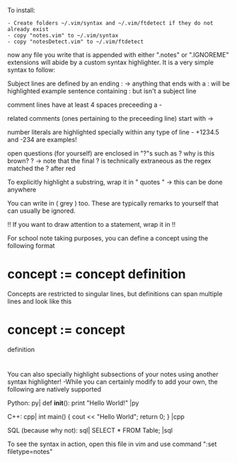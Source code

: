 To install:

    - Create folders ~/.vim/syntax and ~/.vim/ftdetect if they do not already exist
    - copy "notes.vim" to ~/.vim/syntax
    - copy "notesDetect.vim" to ~/.vim/ftdetect

now any file you write that is appended with either ".notes" or ".IGNOREME" extensions will abide by a custom syntax highlighter. It is a very simple syntax to follow:

Subject lines are defined by an ending :
    -> anything that ends with a : will be highlighted
    example sentence containing : but isn't a subject line

comment lines have at least 4 spaces preceeding a -

related comments (ones pertaining to the preceeding line) start with ->

number literals are highlighted specially within any type of line
    - +1234.5 and -234 are examples!

open questions (for yourself) are enclosed in "?"s such as ? why is this brown? ?
    -> note that the final ? is technically extraneous as the regex matched the ? after red

To explicitly highlight a substring, wrap it in " quotes "
    -> this can be done anywhere

You can write in ( grey ) too. These are typically remarks to yourself that can usually be ignored.

!! If you want to draw attention to a statement, wrap it in !!

For school note taking purposes, you can define a concept using the following format
# concept := concept definition #

Concepts are restricted to singular lines, but definitions can span multiple lines and look like this
# concept := concept
definition
#

You can also specially highlight subsections of your notes using another syntax highlighter!
    -While you can certainly modify to add your own, the following are natively supported

Python:
py|
def __init__():
    print "Hello World!"
|py

C++:
cpp|
int main()
{
    cout << "Hello World";
    return 0;
}
|cpp

SQL (because why not):
sql|
    SELECT * FROM Table;
|sql

To see the syntax in action, open this file in vim and use command ":set filetype=notes"
